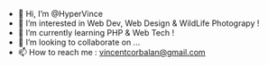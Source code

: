 - 👋 Hi, I’m @HyperVince
- 👀 I’m interested in Web Dev, Web Design & WildLife Photograpy !
- 🌱 I’m currently learning PHP & Web Tech !
- 💞️ I’m looking to collaborate on ...
- 📫 How to reach me : vincentcorbalan@gmail.com

<!---
HyperVince/HyperVince is a ✨ special ✨ repository because its `README.md` (this file) appears on your GitHub profile.
You can click the Preview link to take a look at your changes.
--->
